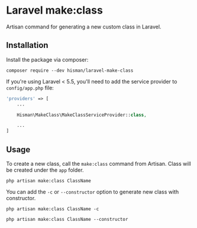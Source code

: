 # Laravel make:class

Artisan command for generating a new custom class in Laravel.

## Installation

Install the package via composer:
```
composer require --dev hisman/laravel-make-class
```

If you're using Laravel < 5.5, you'll need to add the service provider to `config/app.php` file:

```php
'providers' => [
    ...

    Hisman\MakeClass\MakeClassServiceProvider::class,

    ...
]
```

## Usage
To create a new class, call the `make:class` command from Artisan. Class will be created under the `app` folder.
```
php artisan make:class ClassName
```
You can add the `-c` or `--constructor` option to generate new class with constructor.
```
php artisan make:class ClassName -c
```
```
php artisan make:class ClassName --constructor
```
